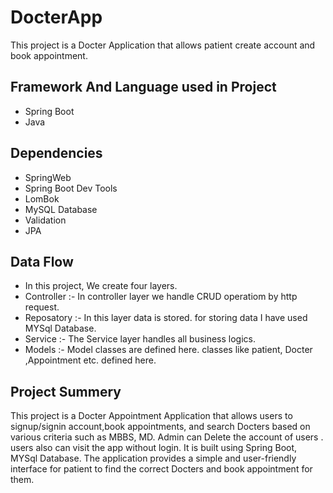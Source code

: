 # DocterApp

This project is a Docter Application that allows patient create account and book appointment.

## Framework And Language used in Project
- Spring Boot 
- Java 

## Dependencies
- SpringWeb
- Spring Boot Dev Tools
- LomBok
- MySQL Database
- Validation
- JPA

## Data Flow 
- In this project, We create four layers.
- Controller :- In controller layer we handle CRUD operatiom by http request.
- Reposatory :- In this layer data is stored. for storing data I have used MYSql Database.
- Service :- The Service layer handles all business logics.
 - Models :- Model classes are defined here.  classes like  patient, Docter ,Appointment etc. defined here.
 
## Project Summery
 This project is a Docter Appointment Application that allows users to signup/signin account,book appointments, and  search Docters based on various criteria such as MBBS, MD. Admin can Delete the account of users . users also can visit the app without login. It is built using Spring Boot, MYSql Database. The application provides a simple and user-friendly interface for patient to find the correct Docters and book appointment for them.
